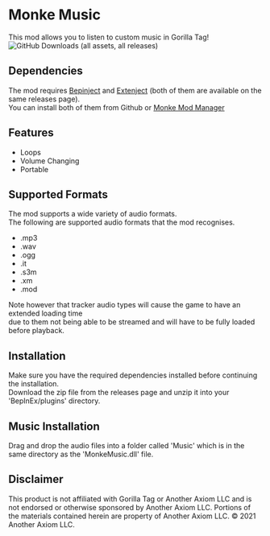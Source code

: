 # Monke Music
This mod allows you to listen to custom music in Gorilla Tag!\
![GitHub Downloads (all assets, all releases)](https://img.shields.io/github/downloads/pl2w/MonkeMusic/total)
## Dependencies
The mod requires [Bepinject](https://github.com/Auros/Bepinject/releases) and [Extenject](https://github.com/Auros/Bepinject/releases) (both of them are available on the same releases page).\
You can install both of them from Github or [Monke Mod Manager](https://github.com/BzzzThe18th/MonkeModManager)

## Features
 - Loops
 - Volume Changing
 - Portable

## Supported Formats
The mod supports a wide variety of audio formats.\
The following are supported audio formats that the mod recognises.
 - .mp3
 - .wav
 - .ogg
 - .it
 - .s3m
 - .xm
 - .mod

Note however that tracker audio types will cause the game to have an extended loading time\
due to them not being able to be streamed and will have to be fully loaded before playback.

## Installation
Make sure you have the required dependencies installed before continuing the installation.\
Download the zip file from the releases page and unzip it into your 'BepInEx/plugins' directory.

## Music Installation
Drag and drop the audio files into a folder called 'Music' which is in the same directory as the 'MonkeMusic.dll' file.

## Disclaimer
This product is not affiliated with Gorilla Tag or Another Axiom LLC and is not endorsed or otherwise sponsored by Another Axiom LLC. Portions of the materials contained herein are property of Another Axiom LLC. © 2021 Another Axiom LLC.
